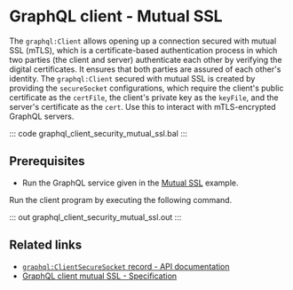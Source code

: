 # GraphQL client - Mutual SSL

The `graphql:Client` allows opening up a connection secured with mutual SSL (mTLS), which is a certificate-based authentication process in which two parties (the client and server) authenticate each other by verifying the digital certificates. It ensures that both parties are assured of each other's identity. The `graphql:Client` secured with mutual SSL is created by providing the `secureSocket` configurations, which require the client's public certificate as the `certFile`, the client's private key as the `keyFile`, and the server's certificate as the `cert`. Use this to interact with mTLS-encrypted GraphQL servers.

::: code graphql_client_security_mutual_ssl.bal :::

## Prerequisites
- Run the GraphQL service given in the [Mutual SSL](https://ballerina.io/learn/by-example/graphql-service-mutual-ssl) example.

Run the client program by executing the following command.

::: out graphql_client_security_mutual_ssl.out :::

## Related links
- [`graphql:ClientSecureSocket` record - API documentation](https://lib.ballerina.io/ballerina/graphql/latest/records/ClientSecureSocket)
- [GraphQL client mutual SSL - Specification](/spec/graphql/#11322-mutual-ssl)
